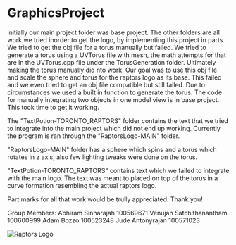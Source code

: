 # GraphicsProject

initially our main project folder was base project. The other folders are all work we tried inorder to get the logo, by implementing this project in parts. We tried to get the obj file for a torus manually but failed. We tried to generate a torus using a UVTorus file with mesh, the math attempts for that are in the UVTorus.cpp file under the TorusGeneration folder. Ultimately making the torus manually did nto work. Our goal was to use this obj file and scale the sphere and torus for the raptors logo as its base. This failed and we even tried to get an obj file compatible but still failed. Due to circumstances we used a built in function to generate the torus. The code for manually integrating two objects in one model view is in base project. This took time to get it working. 

The "TextPotion-TORONTO_RAPTORS" folder contains the text that we tried to integrate into the main project which did not end up working. Currently the program is ran through the "RaptorsLogo-MAIN" folder. 

"RaptorsLogo-MAIN" folder has a sphere which spins and a torus which rotates in z axis, also few lighting tweaks were done on the torus.

"TextPotion-TORONTO_RAPTORS" contains text which we failed to integrate with the main logo. The text was meant to placed on top of the torus in a curve formation resembling the actual raptors logo.

Part marks for all that work would be trully appreciated. Thank you!

Group Members:
Abhiram Sinnarajah  100569671
Venujan Satchithanantham  100600999
Adam Bozzo  100523248
Jude Antonyrajan 100571023


![Raptors Logo](https://upload.wikimedia.org/wikipedia/en/thumb/3/36/Toronto_Raptors_logo.svg/1200px-Toronto_Raptors_logo.svg.png)
